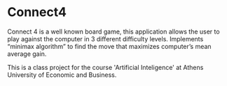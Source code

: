 Connect4
========

Connect 4 is a well known board game, this application allows the user to play against the computer 
in 3 different difficulty levels. Implements “minimax algorithm” to find the move that maximizes
computer’s mean average gain.

This is a class project for the course 'Artificial Inteligence' at Athens University of Economic and Business.
